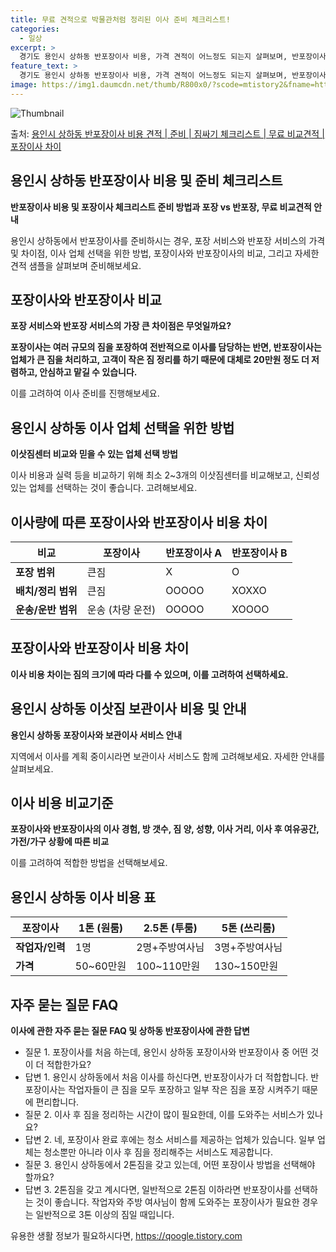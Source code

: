```yaml
---
title: 무료 견적으로 박물관처럼 정리된 이사 준비 체크리스트!
categories:
  - 일상
excerpt: >
  경기도 용인시 상하동 반포장이사 비용, 가격 견적이 어느정도 되는지 살펴보며, 반포장이사를 준비함에 있어 짐싸기 준비 체크리스트가 무엇인지 보겠습니다. 마지막으로 포장이사와 차이점을 통해 무료 비교견적으로 어떤 것이 더 합리적인 선택인지 공유 드립니다.용인시 상하동 포장이사 견적 샘플 보기 👈 클릭용인시 상하동 포장이사 가격 살펴보기 👈 클릭용인시 상하동 반포장이사 평균 이사 비용평수용인시 상하동 평균 이사 비용원룸 이사9평 이하 (1톤)30만원~투룸/쓰리룸 이사16평 ~ 20평 (2.5톤)80만원~쓰리룸 이사21평 (5톤) ~110만원~우리집 무료 이사견적 받기 👈 클릭저희 이사 업체의 포장 vs 반포장 서비스 비교이사를 고려할 때 포장 서비스와 반포장 서비스의 가장 큰 차이점은 무엇일까요?포장 ..
feature_text: >
  경기도 용인시 상하동 반포장이사 비용, 가격 견적이 어느정도 되는지 살펴보며, 반포장이사를 준비함에 있어 짐싸기 준비 체크리스트가 무엇인지 보겠습니다. 마지막으로 포장이사와 차이점을 통해 무료 비교견적으로 어떤 것이 더 합리적인 선택인지 공유 드립니다.용인시 상하동 포장이사 견적 샘플 보기 👈 클릭용인시 상하동 포장이사 가격 살펴보기 👈 클릭용인시 상하동 반포장이사 평균 이사 비용평수용인시 상하동 평균 이사 비용원룸 이사9평 이하 (1톤)30만원~투룸/쓰리룸 이사16평 ~ 20평 (2.5톤)80만원~쓰리룸 이사21평 (5톤) ~110만원~우리집 무료 이사견적 받기 👈 클릭저희 이사 업체의 포장 vs 반포장 서비스 비교이사를 고려할 때 포장 서비스와 반포장 서비스의 가장 큰 차이점은 무엇일까요?포장 ..
image: https://img1.daumcdn.net/thumb/R800x0/?scode=mtistory2&fname=https%3A%2F%2Fblog.kakaocdn.net%2Fdn%2Fc5fJTF%2FbtsHdvXMKAn%2FnWnAKj17q0vBxSwLn5pzIk%2Fimg.webp
---
```


![Thumbnail](https://img1.daumcdn.net/thumb/R800x0/?scode=mtistory2&fname=https%3A%2F%2Fblog.kakaocdn.net%2Fdn%2Fc5fJTF%2FbtsHdvXMKAn%2FnWnAKj17q0vBxSwLn5pzIk%2Fimg.webp)

<p>출처: <a href="https://qoogle.tistory.com/9212" rel="dofollow">용인시 상하동 반포장이사 비용 견적 | 준비 | 짐싸기 체크리스트 | 무료 비교견적 | 포장이사 차이</a> </p>

## 용인시 상하동 반포장이사 비용 및 준비 체크리스트



**반포장이사 비용 및 포장이사 체크리스트 준비 방법과 포장 vs 반포장, 무료 비교견적 안내**



용인시 상하동에서 반포장이사를 준비하시는 경우, 포장 서비스와 반포장 서비스의 가격 및 차이점, 이사 업체 선택을 위한 방법, 포장이사와
반포장이사의 비교, 그리고 자세한 견적 샘플을 살펴보며 준비해보세요.

## 포장이사와 반포장이사 비교

**포장 서비스와 반포장 서비스의 가장 큰 차이점은 무엇일까요?**

**포장이사는 여러 규모의 짐을 포장하여 전반적으로 이사를 담당하는 반면, 반포장이사는 업체가 큰 짐을 처리하고, 고객이 작은 짐 정리를
하기 때문에 대체로 20만원 정도 더 저렴하고, 안심하고 맡길 수 있습니다.**

이를 고려하여 이사 준비를 진행해보세요.

## 용인시 상하동 이사 업체 선택을 위한 방법

**이삿짐센터 비교와 믿을 수 있는 업체 선택 방법**

이사 비용과 실력 등을 비교하기 위해 최소 2~3개의 이삿짐센터를 비교해보고, 신뢰성 있는 업체를 선택하는 것이 좋습니다. 고려해보세요.

## 이사량에 따른 포장이사와 반포장이사 비용 차이

**비교** | **포장이사** | **반포장이사 A** | **반포장이사 B**  
---|---|---|---  
**포장 범위** | 큰짐 | X | O  
**배치/정리 범위** | 큰짐 | OOOOO | XOXXO  
**운송/운반 범위** | 운송 (차량 운전) | OOOOO | XOOOO  
  
## 포장이사와 반포장이사 비용 차이

**이사 비용 차이는 짐의 크기에 따라 다를 수 있으며, 이를 고려하여 선택하세요.**

## 용인시 상하동 이삿짐 보관이사 비용 및 안내

**용인시 상하동 포장이사와 보관이사 서비스 안내**

지역에서 이사를 계획 중이시라면 보관이사 서비스도 함께 고려해보세요. 자세한 안내를 살펴보세요.

## 이사 비용 비교기준

**포장이사와 반포장이사의 이사 경험, 방 갯수, 짐 양, 성향, 이사 거리, 이사 후 여유공간, 가전/가구 상황에 따른 비교**

이를 고려하여 적합한 방법을 선택해보세요.

## 용인시 상하동 이사 비용 표

**포장이사** | **1톤 (원룸)** | **2.5톤 (투룸)** | **5톤 (쓰리룸)**  
---|---|---|---  
**작업자/인력** | 1명 | 2명+주방여사님 | 3명+주방여사님  
**가격** | 50~60만원 | 100~110만원 | 130~150만원  
  
## 자주 묻는 질문 FAQ

**이사에 관한 자주 묻는 질문 FAQ 및 상하동 반포장이사에 관한 답변**

  * 질문 1. 포장이사를 처음 하는데, 용인시 상하동 포장이사와 반포장이사 중 어떤 것이 더 적합한가요?
  * 답변 1. 용인시 상하동에서 처음 이사를 하신다면, 반포장이사가 더 적합합니다. 반포장이사는 작업자들이 큰 짐을 모두 포장하고 일부 작은 짐을 포장 시켜주기 때문에 편리합니다.
  * 질문 2. 이사 후 짐을 정리하는 시간이 많이 필요한데, 이를 도와주는 서비스가 있나요?
  * 답변 2. 네, 포장이사 완료 후에는 청소 서비스를 제공하는 업체가 있습니다. 일부 업체는 청소뿐만 아니라 이사 후 짐을 정리해주는 서비스도 제공합니다.
  * 질문 3. 용인시 상하동에서 2톤짐을 갖고 있는데, 어떤 포장이사 방법을 선택해야 할까요?
  * 답변 3. 2톤짐을 갖고 계시다면, 일반적으로 2톤짐 이하라면 반포장이사를 선택하는 것이 좋습니다. 작업자와 주방 여사님이 함께 도와주는 포장이사가 필요한 경우는 일반적으로 3톤 이상의 짐일 때입니다.



 

유용한 생활 정보가 필요하시다면, <a href="https://qoogle.tistory.com" rel="dofollow">https://qoogle.tistory.com</a>


